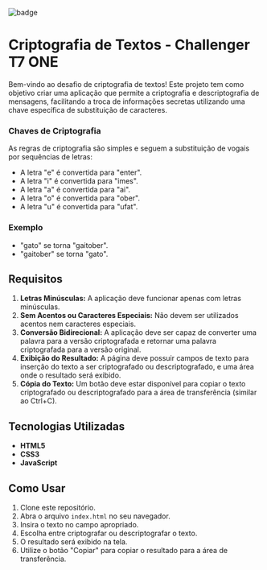 
![badge](https://github.com/user-attachments/assets/9be55238-2c75-4268-8823-d02adf7be9ad)

# Criptografia de Textos - Challenger T7 ONE

Bem-vindo ao desafio de criptografia de textos! Este projeto tem como objetivo criar uma aplicação que permite a criptografia e descriptografia de mensagens, facilitando a troca de informações secretas utilizando uma chave específica de substituição de caracteres.

### Chaves de Criptografia

As regras de criptografia são simples e seguem a substituição de vogais por sequências de letras:

- A letra "e" é convertida para "enter".
- A letra "i" é convertida para "imes".
- A letra "a" é convertida para "ai".
- A letra "o" é convertida para "ober".
- A letra "u" é convertida para "ufat".

### Exemplo

- "gato" se torna "gaitober".
- "gaitober" se torna "gato".

## Requisitos

1. **Letras Minúsculas:** A aplicação deve funcionar apenas com letras minúsculas.
2. **Sem Acentos ou Caracteres Especiais:** Não devem ser utilizados acentos nem caracteres especiais.
3. **Conversão Bidirecional:** A aplicação deve ser capaz de converter uma palavra para a versão criptografada e retornar uma palavra criptografada para a versão original.
4. **Exibição do Resultado:** A página deve possuir campos de texto para inserção do texto a ser criptografado ou descriptografado, e uma área onde o resultado será exibido.
5. **Cópia do Texto:** Um botão deve estar disponível para copiar o texto criptografado ou descriptografado para a área de transferência (similar ao Ctrl+C).

## Tecnologias Utilizadas

- **HTML5**
- **CSS3**
- **JavaScript**

## Como Usar

1. Clone este repositório.
2. Abra o arquivo `index.html` no seu navegador.
3. Insira o texto no campo apropriado.
4. Escolha entre criptografar ou descriptografar o texto.
5. O resultado será exibido na tela.
6. Utilize o botão "Copiar" para copiar o resultado para a área de transferência.
